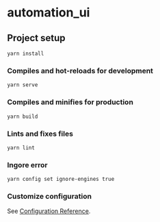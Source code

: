 # automation_ui

## Project setup
```
yarn install

```

### Compiles and hot-reloads for development
```
yarn serve
```

### Compiles and minifies for production
```
yarn build
```

### Lints and fixes files
```
yarn lint
```

### Ingore error
```
yarn config set ignore-engines true
```


### Customize configuration
See [Configuration Reference](https://cli.vuejs.org/config/).
